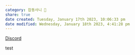 ```yaml
---  
category: 잡동사니 🧸  
share: true  
date created: Tuesday, January 17th 2023, 10:06:33 pm  
date modified: Wednesday, January 18th 2023, 4:41:28 pm  
---  
```

[Discord](https://discord.com/channels/1012652786887954443/1012653060230754394/1064540474226004018)  
  
  
test  
  
